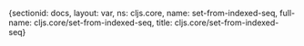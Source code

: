 {sectionid: docs, layout: var, ns: cljs.core, name: set-from-indexed-seq, full-name: cljs.core/set-from-indexed-seq,
  title: cljs.core/set-from-indexed-seq}
